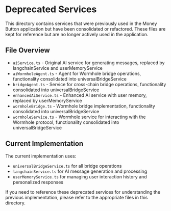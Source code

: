 # Deprecated Services

This directory contains services that were previously used in the Money Button application but have been consolidated or refactored. These files are kept for reference but are no longer actively used in the application.

## File Overview

- `aiService.ts` - Original AI service for generating messages, replaced by langchainService and userMemoryService
- `aiWormholeAgent.ts` - Agent for Wormhole bridge operations, functionality consolidated into universalBridgeService
- `bridgeAgent.ts` - Service for cross-chain bridge operations, functionality consolidated into universalBridgeService
- `enhancedAiService.ts` - Enhanced AI service with user memory, replaced by userMemoryService
- `wormholeBridge.ts` - Wormhole bridge implementation, functionality consolidated into universalBridgeService
- `wormholeService.ts` - Wormhole service for interacting with the Wormhole protocol, functionality consolidated into universalBridgeService

## Current Implementation

The current implementation uses:

- `universalBridgeService.ts` for all bridge operations
- `langchainService.ts` for AI message generation and processing
- `userMemoryService.ts` for managing user interaction history and personalized responses

If you need to reference these deprecated services for understanding the previous implementation, please refer to the appropriate files in this directory. 